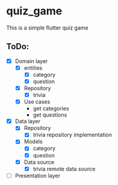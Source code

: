 # quiz_game

This is a simple flutter quiz game


## ToDo:
- [X] Domain layer
  - [X] entities
      - [X] category
      - [X] question
   - [X] Repository
      - [X] trivia
  - [X] Use cases
      - get categories
      - get questions
- [X] Data layer
  - [X] Repository
      - [X] trivia repository implementation
  - [X] Models
      - [X] category
      - [X] question
  - [X] Data source
      - [X] trivia remote data source
- [ ] Presentation layer
